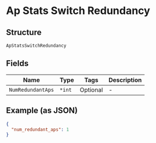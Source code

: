
# Ap Stats Switch Redundancy

## Structure

`ApStatsSwitchRedundancy`

## Fields

| Name | Type | Tags | Description |
|  --- | --- | --- | --- |
| `NumRedundantAps` | `*int` | Optional | - |

## Example (as JSON)

```json
{
  "num_redundant_aps": 1
}
```

